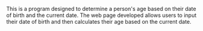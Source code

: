 This is a program designed to determine a person's age based on their date of birth and the current date.
The web page developed allows users to input their date of birth and then calculates their age based on the current date.
